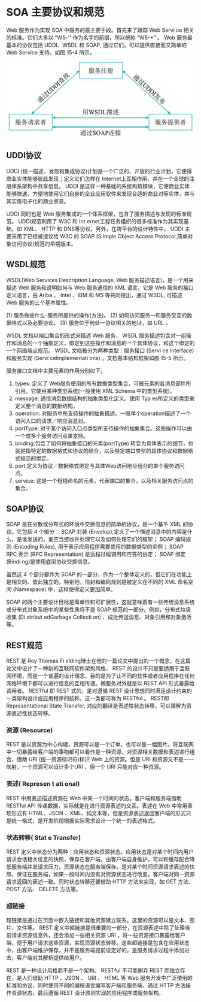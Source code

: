 # SOA 主要协议和规范

Web 服务作为实现 SOA 中服务的最主要手段。首先来了跟踪 Web Servi ce 相关的标准。它们大多以 “WS-'' 作为名字的前缀，所以统称 “WS-*” 。 Web 服务最基本的协议包括 UDDI、WSDL 和 SOAP, 通过它们，可以提供直接而又简单的 Web Service 支待，如图 15-4 所示。


![alt text](4SOA主要协议和规范/基本Web服务协议.png)



## UDDI协议

UDDI (统一描述、发现和集成协议)计划是一个广泛的、开放的行业计划，它使得商业实体能够彼此发现；定义它们怎样在 Internet上互相作用，并在一个全球的注册体系架构中共享信息。 UDDI 是这样一种基础的系统构筑模块，它使商业实体能够快速、方便地使用它们自身的企业应用软件来发现合适的商业对等实体，并与其实施电子化的商业贸易。

UDDI 同时也是 Web 服务集成的一个体系框架，包含了服务描述与发现的标准规范。 UDDI规范利用了 W3C 和 Int ernet工程任务组织的很多标准作为其实现基础，如 XML、 HTTP 和 DNS等协议。另外，在跨平台的设计特性中， UDDI 主要采用了已经被提议给 W3C 的 SOAP (S imple Object Access  Protocol,简单对象访问协议)规范的早期版本。

## WSDL规范

WSDL(Web  Services  Description  Language,  Web 服务描述语言)，是一个用来描述 Web 服务和说明如何与 Web 服务通信的 XML 语言。它是 Web 服务的接口定义语言，由 Ariba 、 Intel 、IBM 和 MS 等共同提出，通过 WSDL, 可描述 Web 服务的三个基本属性。

(1) 服务做些什么-服务所提供的操作(方法)。
(2) 如何访问服务一和服务交互的数据格式以及必要协议。
(3) 服务位于何处一协议相关的地址，如 URL 。

WSDL 文档以端口集合的形式来描述 Web 服务， WSDL 服务描述包含对一组操作和消息的一个抽象定义，绑定到这些操作和消息的一个具体协议，和这个绑定的一个网络端点规范。 WSDL 文档被分为两种类型：服务接口 (Servi ce Interface) 和服务实现 (Servi ceImplementati ons) 。文档基本结构框架如图 15-5 所示。

服务接口文档中主要元素的作用分别如下。
1. types: 定义了 Web服务使用的所有数据类型集合，可被元素的各消息部件所引用。它使用某种类型系统(一般使用 XML Schema 中的类型系统)。
2. message: 通信消息数据结构的抽象类型化定义。使用 Typ es所定义的类型来定义整个消息的数据结构。
3. operation: 对服务中所支待操作的抽象描述。一般单个operation描述了一个访问入口的请求／响应消息对。
4. portType: 对于某个访问入口点类型所支待操作的抽象集合。这些操作可以由一个或多个服务访问点来支持。
5. binding:包含了如何将抽象接口的元素(portType) 转变为具体表示的细节，也就是指特定的数据格式和协议的结合，以及特定端口类型的具体协议和数据格式规范的绑定。
6. port:定义为协议／数据格式绑定与具体Web访问地址组合的单个服务访问点。
7. service: 这是一个粗糙命名的元素，代表端口的集合，以及相关服务访问点的集合。


## SOAP协议


SOAP 是在分散或分布式的环境中交换信息的简单的协议，是一个基千 XML 的协议。它包括 4 个部分： SOAP 封装 (Envelop),定义了一个描述消息中的内容是什么，是谁发送的，谁应当接收并处理它以及如何处理它们的框架； SOAP 编码规则 (Encoding Rules), 用于表示应用程序需要使用的数据类型的实例； SOAP RPC 表示 (RPC Representation) 是远程过程调用和应答的协定； SOAP 绑定 (Bindi ng)是使用底层协议交换信息。

虽然这 4 个部分都作为 SOAP 的一部分，作为一个整体定义的，但它们在功能上是相交的、彼此独立的。特别地，信封和编码规则是被定义在不同的 XML 命名空间 (Namespace) 中，这样使得定义更加简单。

SOAP 的两个主要设计目标是简单性和可扩展性，这就意味着有一些传统消息系统或分布式对象系统中的某些性质将不是 SOAP 规范的一部分。例如，分布式垃圾收集 (Di stribut edGarbage Collecti on) 、成批传送消息、对象引用和对象激活等。


## REST规范


REST 是 Roy Thomas Fi elding博士在他的一篇论文中提出的一个概念，在这篇论文中设计了一种新的互联网软件架构风格， REST 的设计不只是要适用于互联网环境，而是一个普遍的设计理念，目的是为了让不同的软件或者应用程序在任何网络环境下都可以进行信息的互相传递。微服务对外就是以 REST API 形式暴露给调用者。 RESTful 即 REST 式的，是对遵循 REST 设计思想同时满足设计约束的一类架构设计或应用程序的统称，这一类都可称为 RESTful 。 REST即 Representational State Transfer, 对应的翻译是表述性状态转移，可以理解为资源表述性状态转移。


### 资源 (Resource)

REST 是以资源为中心构建，资源可以是一个订单，也可以是一幅图片。将互联网中一切暴露给客户端的事物都可以看作是一种资源，对资源相关数据和表述进行组合，借助 URI (统一资源标识符)标识 Web 上的资源。但是 URI 和资源又不是一一映射，一个资源可以设计多个URI ，但一个 URI 只能对应一种资源。


### 表述( Represen t ati onal)

REST 中用表述描述资源在 Web 中某一个时间的状态。客户端和服务端借助 RESTful API 传递数据，实际就是在进行资源表述的交互。表述在 Web 中常用表现形式有 HTML、JSON 、XML、纯文本等，但是资源表述返回客户端的形式只是统一格式，是开发阶段根据实际需求设计一个统一的表述格式。

### 状态转移( Stat e Transfer) 

REST 定义中状态分为两种：应用状态和资源状态。应用状态是对某个时间内用户请求会话相关信息的快照，保存在客户端，由客户端自身维护，可以和缓存配合降低服务端并发请求压力。资源状态在服务端保存，是对某个时间资源请求表述的快照，保证在服务端，如果一段时间内没有对资源状态进行改变，客户端对同一资源请求返回的表述一致。同时状态转移还要借助 HTTP 方法来实现，如 GET 方法、 POST 方法、 DELETE 方法等。

### 超链接

超链接是通过在页面中嵌入链接和其他资源建立联系，这里的资源可以是文本、图片、文件等。 REST 定义中超链接是很重要的一部分，在资源表述中除了处理当前请求资源信息外，还会添加一些相关资源 URI ，将一些资源接口暴露给客户端，便于用户请求这些资源，实现资源状态转移。这些超链接是包含在应用状态中，由客户端维护保存，并不是服务端提前设定好的，是服务请求过程中添加进去，客户端对其解析提供给用户。

REST 是一种设计风格而不是一个架构。 RESTful 不可能摒弃 REST 而独立存在，是人们借助 HTTP 、JSON 、 URI 、 HTML 等 Web 服务开发中广泛使用的标准和协议，同时使用不同的编程语言编写客户端和服务端，通过 HTTP 方法操作资源状态，最后遵循 REST 设计原则实现的应用程序或服务架构。



















